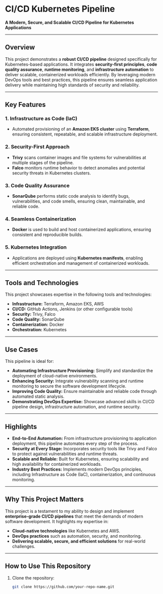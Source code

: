 # **CI/CD Kubernetes Pipeline**  
**A Modern, Secure, and Scalable CI/CD Pipeline for Kubernetes Applications**

---

## **Overview**  
This project demonstrates a **robust CI/CD pipeline** designed specifically for Kubernetes-based applications. It integrates **security-first principles**, **code quality assurance**, **runtime monitoring**, and **infrastructure automation** to deliver scalable, containerized workloads efficiently. By leveraging modern DevOps tools and best practices, this pipeline ensures seamless application delivery while maintaining high standards of security and reliability.

---

## **Key Features**  
### **1. Infrastructure as Code (IaC)**  
- Automated provisioning of an **Amazon EKS cluster** using **Terraform**, ensuring consistent, repeatable, and scalable infrastructure deployment.  

### **2. Security-First Approach**  
- **Trivy** scans container images and file systems for vulnerabilities at multiple stages of the pipeline.  
- **Falco** monitors runtime behavior to detect anomalies and potential security threats in Kubernetes clusters.  

### **3. Code Quality Assurance**  
- **SonarQube** performs static code analysis to identify bugs, vulnerabilities, and code smells, ensuring clean, maintainable, and reliable code.  

### **4. Seamless Containerization**  
- **Docker** is used to build and host containerized applications, ensuring consistent and reproducible builds.  

### **5. Kubernetes Integration**  
- Applications are deployed using **Kubernetes manifests**, enabling efficient orchestration and management of containerized workloads.  

---

## **Tools and Technologies**  
This project showcases expertise in the following tools and technologies:  
- **Infrastructure:** Terraform, Amazon EKS, AWS  
- **CI/CD:** GitHub Actions, Jenkins (or other configurable tools)  
- **Security:** Trivy, Falco  
- **Code Quality:** SonarQube  
- **Containerization:** Docker  
- **Orchestration:** Kubernetes  

---

## **Use Cases**  
This pipeline is ideal for:  
- **Automating Infrastructure Provisioning:** Simplify and standardize the deployment of cloud-native environments.  
- **Enhancing Security:** Integrate vulnerability scanning and runtime monitoring to secure the software development lifecycle.  
- **Improving Code Quality:** Ensure maintainable and reliable code through automated static analysis.  
- **Demonstrating DevOps Expertise:** Showcase advanced skills in CI/CD pipeline design, infrastructure automation, and runtime security.  

---

## **Highlights**  
- **End-to-End Automation:** From infrastructure provisioning to application deployment, this pipeline automates every step of the process.  
- **Security at Every Stage:** Incorporates security tools like Trivy and Falco to protect against vulnerabilities and runtime threats.  
- **Scalable and Reliable:** Built for Kubernetes, ensuring scalability and high availability for containerized workloads.  
- **Industry Best Practices:** Implements modern DevOps principles, including Infrastructure as Code (IaC), containerization, and continuous monitoring.  

---

## **Why This Project Matters**  
This project is a testament to my ability to design and implement **enterprise-grade CI/CD pipelines** that meet the demands of modern software development. It highlights my expertise in:  
- **Cloud-native technologies** like Kubernetes and AWS.  
- **DevOps practices** such as automation, security, and monitoring.  
- **Delivering scalable, secure, and efficient solutions** for real-world challenges.  

---

## **How to Use This Repository**  
1. Clone the repository:  
   ```bash
   git clone https://github.com/your-repo-name.git
